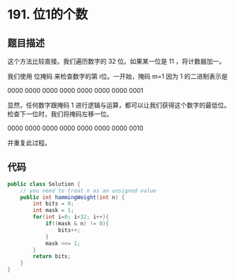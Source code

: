 # 191. 位1的个数


## 题目描述
这个方法比较直接。我们遍历数字的 32 位。如果某一位是 11 ，将计数器加一。

我们使用 位掩码 来检查数字的第 i位。一开始，掩码 m=1 因为 1 的二进制表示是

0000 0000 0000 0000 0000 0000 0000 0001

显然，任何数字跟掩码 1 进行逻辑与运算，都可以让我们获得这个数字的最低位。检查下一位时，我们将掩码左移一位。

0000 0000 0000 0000 0000 0000 0000 0010

并重复此过程。


## 代码
```java
public class Solution {
    // you need to treat n as an unsigned value
    public int hammingWeight(int n) {
        int bits = 0;
        int mask = 1;
        for(int i=0; i<32; i++){
            if((mask & n) != 0){
                bits++;
            }
            mask <<= 1;
        }
        return bits;
    }
}
```

